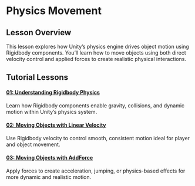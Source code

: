 # Physics Movement
## Lesson Overview

This lesson explores how Unity’s physics engine drives object motion using Rigidbody components. You’ll learn how to move objects using both direct velocity control and applied forces to create realistic physical interactions.

## Tutorial Lessons

#### [01: Understanding Rigidbody Physics](rigidbody.md)
Learn how Rigidbody components enable gravity, collisions, and dynamic motion within Unity’s physics system.

#### [02: Moving Objects with Linear Velocity](velocity-movememnt.md)
Use Rigidbody velocity to control smooth, consistent motion ideal for player and object movement.

#### [03: Moving Objects with AddForce](force-movement.md)
Apply forces to create acceleration, jumping, or physics-based effects for more dynamic and realistic motion.